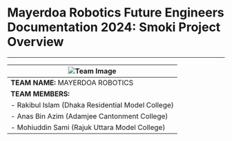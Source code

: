 # Mayerdoa Robotics Future Engineers Documentation 2024: Smoki Project Overview
<u>    </u>

---


  | ![Team Image](https://github.com/user-attachments/assets/86730d71-1a5c-42d9-aef7-4c03beb9dc86) | 
|--------------------------------------------------------------| 
| **TEAM NAME:** MAYERDOA ROBOTICS                             | 
| **TEAM MEMBERS:**                                            | 
| - Rakibul Islam (Dhaka Residential Model College)          | 
| - Anas Bin Azim (Adamjee Cantonment College)               | 
| - Mohiuddin Sami (Rajuk Uttara Model College)              |


